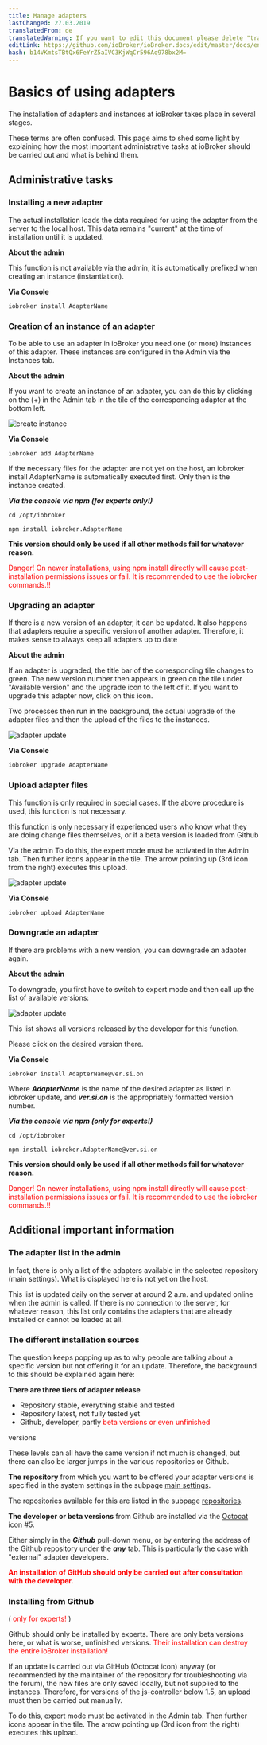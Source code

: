 ```yaml
---
title: Manage adapters
lastChanged: 27.03.2019
translatedFrom: de
translatedWarning: If you want to edit this document please delete "translatedFrom" field, elsewise this document will be translated automatically again
editLink: https://github.com/ioBroker/ioBroker.docs/edit/master/docs/en/tutorial/adapter.md
hash: b14VKmtsTBtQx6FeYrZ5aIVC3KjWqCr596Aq978bx2M=
---
```

# Basics of using adapters
The installation of adapters and instances at ioBroker takes place in several stages.

These terms are often confused. This page aims to shed some light by explaining how the most important administrative tasks at ioBroker should be carried out and what is behind them.

## Administrative tasks
### Installing a new adapter
The actual installation loads the data required for using the adapter from the server to the local host. This data remains "current" at the time of installation until it is updated.

**About the admin**

This function is not available via the admin, it is automatically prefixed when creating an instance (instantiation).

**Via Console**

``iobroker install AdapterName``

### Creation of an instance of an adapter
To be able to use an adapter in ioBroker you need one (or more) instances of this adapter. These instances are configured in the Admin via the Instances tab.

**About the admin**

If you want to create an instance of an adapter, you can do this by clicking on the (+) in the Admin tab in the tile of the corresponding adapter at the bottom left.

![create instance](../../de/tutorial/media/Instance_new.gif)

**Via Console**

``iobroker add AdapterName``

If the necessary files for the adapter are not yet on the host, an iobroker install AdapterName is automatically executed first. Only then is the instance created.

***Via the console via npm (for experts only!)***

``cd /opt/iobroker``

``npm install iobroker.AdapterName``

**This version should only be used if all other methods fail for whatever reason.**

<span style="color:red">Danger! On newer installations, using npm install directly will cause post-installation permissions issues or fail. It is recommended to use the iobroker commands.!!</span>

### Upgrading an adapter
If there is a new version of an adapter, it can be updated. It also happens that adapters require a specific version of another adapter. Therefore, it makes sense to always keep all adapters up to date

**About the admin**

If an adapter is upgraded, the title bar of the corresponding tile changes to green. The new version number then appears in green on the tile under "Available version" and the upgrade icon to the left of it. If you want to upgrade this adapter now, click on this icon.

Two processes then run in the background, the actual upgrade of the adapter files and then the upload of the files to the instances.

![adapter update](../../de/tutorial/media/Adapter_upgrade.gif)

**Via Console**

``iobroker upgrade AdapterName``

### Upload adapter files
This function is only required in special cases. If the above procedure is used, this function is not necessary.

this function is only necessary if experienced users who know what they are doing change files themselves, or if a beta version is loaded from Github

Via the admin To do this, the expert mode must be activated in the Admin tab. Then further icons appear in the tile. The arrow pointing up (3rd icon from the right) executes this upload.

![adapter update](../../de/tutorial/media/Adapter_upload.gif)

**Via Console**

``iobroker upload AdapterName``

### Downgrade an adapter
If there are problems with a new version, you can downgrade an adapter again.

**About the admin**

To downgrade, you first have to switch to expert mode and then call up the list of available versions:

![adapter update](../../de/tutorial/media/Adapter_downgrade.gif)

This list shows all versions released by the developer for this function.

Please click on the desired version there.

**Via Console**

``iobroker install AdapterName@ver.si.on``

Where ***AdapterName*** is the name of the desired adapter as listed in iobroker update, and ***ver.si.on*** is the appropriately formatted version number.

***Via the console via npm (only for experts!)***

``cd /opt/iobroker``

``npm install iobroker.AdapterName@ver.si.on``

**This version should only be used if all other methods fail for whatever reason.**

<span style="color:red">Danger! On newer installations, using npm install directly will cause post-installation permissions issues or fail. It is recommended to use the iobroker commands.!!</span>

## Additional important information
### The adapter list in the admin
In fact, there is only a list of the adapters available in the selected repository (main settings). What is displayed here is not yet on the host.

This list is updated daily on the server at around 2 a.m. and updated online when the admin is called. If there is no connection to the server, for whatever reason, this list only contains the adapters that are already installed or cannot be loaded at all.

### The different installation sources
The question keeps popping up as to why people are talking about a specific version but not offering it for an update. Therefore, the background to this should be explained again here:

**There are three tiers of adapter release**

* Repository stable, everything stable and tested
* Repository latest, not fully tested yet
* Github, developer, partly <span style="color:red">beta versions or even unfinished</span>

versions </span>

These levels can all have the same version if not much is changed, but there can also be larger jumps in the various repositories or Github.

**The repository** from which you want to be offered your adapter versions is specified in the system settings in the subpage [main settings](../admin/settings.md#Haupteinstellungen).

The repositories available for this are listed in the subpage [repositories](../admin/settings.md#Verwahrungsorte).

**The developer or beta versions** from Github are installed via the [Octocat icon](../admin/adapter.md#die-icons-im-einzelnen) #5.

Either simply in the ***Github*** pull-down menu, or by entering the address of the Github repository under the ***any*** tab. This is particularly the case with "external" adapter developers.

<span style="color:red">**An installation of GitHub should only be carried out after consultation with the developer.**</span>

### Installing from Github
( <span style="color: red">only for experts!</span> )

Github should only be installed by experts. There are only beta versions here, or what is worse, unfinished versions. <span style="color:red">Their installation can destroy the entire ioBroker installation!</span>

If an update is carried out via GitHub (Octocat icon) anyway (or recommended by the maintainer of the repository for troubleshooting via the forum), the new files are only saved locally, but not supplied to the instances. Therefore, for versions of the js-controller below 1.5, an upload must then be carried out manually.

To do this, expert mode must be activated in the Admin tab. Then further icons appear in the tile. The arrow pointing up (3rd icon from the right) executes this upload.